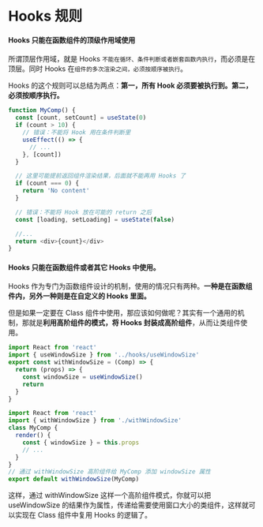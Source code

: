 # Hooks 规则

#### Hooks 只能在函数组件的顶级作用域使用

所谓顶层作用域，就是 Hooks `不能在循环、条件判断或者嵌套函数内执行`，而必须是在顶层。同时 Hooks 在`组件的多次渲染之间，必须按顺序被执行`。

Hooks 的这个规则可以总结为两点：**第一，所有 Hook 必须要被执行到。第二，必须按顺序执行。**

```js
function MyComp() {
  const [count, setCount] = useState(0)
  if (count > 10) {
    // 错误：不能将 Hook 用在条件判断里
    useEffect(() => {
      // ...
    }, [count])
  }

  // 这里可能提前返回组件渲染结果，后面就不能再用 Hooks 了
  if (count === 0) {
    return 'No content'
  }

  // 错误：不能将 Hook 放在可能的 return 之后
  const [loading, setLoading] = useState(false)

  //...
  return <div>{count}</div>
}
```

#### Hooks 只能在函数组件或者其它 Hooks 中使用。

Hooks 作为专门为函数组件设计的机制，使用的情况只有两种。**一种是在函数组件内，另外一种则是在自定义的 Hooks 里面。**

但是如果一定要在 Class 组件中使用，那应该如何做呢？其实有一个通用的机制，那就是**利用高阶组件的模式，将 Hooks 封装成高阶组件**，从而让类组件使用。

```js
import React from 'react'
import { useWindowSize } from '../hooks/useWindowSize'
export const withWindowSize = (Comp) => {
  return (props) => {
    const windowSize = useWindowSize()
    return
  }
}
```

```js
import React from 'react'
import { withWindowSize } from './withWindowSize'
class MyComp {
  render() {
    const { windowSize } = this.props
    // ...
  }
}
// 通过 withWindowSize 高阶组件给 MyComp 添加 windowSize 属性
export default withWindowSize(MyComp)
```

这样，通过 withWindowSize 这样一个高阶组件模式，你就可以把 useWindowSize 的结果作为属性，传递给需要使用窗口大小的类组件，这样就可以实现在 Class 组件中复用 Hooks 的逻辑了。
